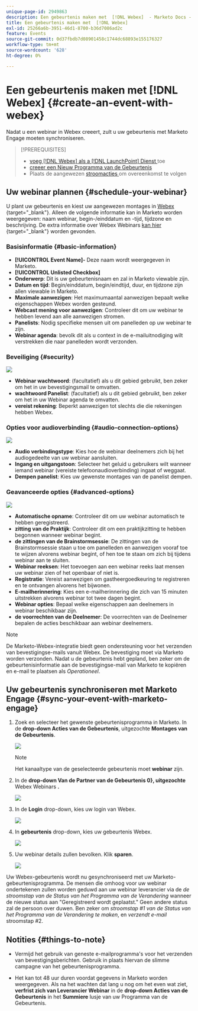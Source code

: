 ```yaml
---
unique-page-id: 2949863
description: Een gebeurtenis maken met  [!DNL Webex]  - Marketo Docs - Productdocumentatie
title: Een gebeurtenis maken met  [!DNL Webex]
exl-id: 25266a6b-3951-46d1-8700-b36d7086ad2c
feature: Events
source-git-commit: 0d37fbdb7d08901458c1744dc68893e155176327
workflow-type: tm+mt
source-wordcount: '628'
ht-degree: 0%

---
```


# Een gebeurtenis maken met [!DNL Webex] {#create-an-event-with-webex}

Nadat u een webinar in Webex creeert, zult u uw gebeurtenis met Marketo Engage moeten synchroniseren.

>[!PREREQUISITES]
>
>* [ voeg  [!DNL Webex]  als a [!DNL LaunchPoint]  Dienst ](/help/marketo/product-docs/administration/additional-integrations/add-webex-as-a-launchpoint-service.md) toe
>* [ creeer een Nieuw Programma van de Gebeurtenis ](/help/marketo/product-docs/demand-generation/events/understanding-events/create-a-new-event-program.md)
>* Plaats de aangewezen [ stroomacties ](/help/marketo/product-docs/core-marketo-concepts/smart-campaigns/flow-actions/add-a-flow-step-to-a-smart-campaign.md) om overeenkomst te volgen

## Uw webinar plannen {#schedule-your-webinar}

U plant uw gebeurtenis en kiest uw aangewezen montages in [ Webex ](https://www.webex.com/){target="_blank"}. Alleen de volgende informatie kan in Marketo worden weergegeven: naam webinar, begin-/einddatum en -tijd, tijdzone en beschrijving. De extra informatie over Webex Webinars [ kan hier ](https://help.webex.com/en-us/landing/ld-7srxjs-WebexWebinars/Webex-Webinars){target="_blank"} worden gevonden.

### Basisinformatie {#basic-information}

* **[!UICONTROL Event Name]-** Deze naam wordt weergegeven in Marketo.
* **[!UICONTROL Unlisted Checkbox]**
* **Onderwerp**: Dit is uw gebeurtenisnaam en zal in Marketo viewable zijn.
* **Datum en tijd**: Begin/einddatum, begin/eindtijd, duur, en tijdzone zijn allen viewable in Marketo.
* **Maximale aanwezigen**: Het maximumaantal aanwezigen bepaalt welke eigenschappen Webex worden gesteund.
* **Webcast mening voor aanwezigen**: Controleer dit om uw webinar te hebben levend aan alle aanwezigen stromen.
* **Panelists**: Nodig specifieke mensen uit om panelleden op uw webinar te zijn.
* **Webinar agenda**: bevolk dit als u context in de e-mailuitnodiging wilt verstrekken die naar panelleden wordt verzonden.

### Beveiliging {#security}

![](assets/create-an-event-with-webex-2.png)

* **Webinar wachtwoord**: (facultatief) als u dit gebied gebruikt, ben zeker om het in uw bevestigingsmail te omvatten.
* **wachtwoord Panelist**: (facultatief) als u dit gebied gebruikt, ben zeker om het in uw Webinar agenda te omvatten.
* **vereist rekening**: Beperkt aanwezigen tot slechts die die rekeningen hebben Webex.

### Opties voor audioverbinding {#audio-connection-options}

![](assets/create-an-event-with-webex-3.png)

* **Audio verbindingstype**: Kies hoe de webinar deelnemers zich bij het audiogedeelte van uw webinar aansluiten.
* **Ingang en uitgangstoon**: Selecteer het geluid u gebruikers wilt wanneer iemand webinar (vereiste telefoonaudioverbinding) ingaat of weggaat.
* **Dempen panelist**: Kies uw gewenste montages van de panelist dempen.

### Geavanceerde opties {#advanced-options}

![](assets/create-an-event-with-webex-4.png)

* **Automatische opname**: Controleer dit om uw webinar automatisch te hebben geregistreerd.
* **zitting van de Praktijk**: Controleer dit om een praktijkzitting te hebben begonnen wanneer webinar begint.
* **de zittingen van de Brainstormsessie**: De zittingen van de Brainstormsessie staan u toe om panelleden en aanwezigen vooraf toe te wijzen alvorens webinar begint, of hen toe te staan om zich bij tijdens webinar aan te sluiten.
* **Webinar reeksen**: Het toevoegen aan een webinar reeks laat mensen uw webinar zien of het openbaar of niet is.
* **Registratie**: Vereist aanwezigen om gastheergoedkeuring te registreren en te ontvangen alvorens het bijwonen.
* **E-mailherinnering**: Kies een e-mailherinnering die zich van 15 minuten uitstrekken alvorens webinar tot twee dagen begint.
* **Webinar opties**: Bepaal welke eigenschappen aan deelnemers in webinar beschikbaar zijn.
* **de voorrechten van de Deelnemer**: De voorrechten van de Deelnemer bepalen de acties beschikbaar aan webinar deelnemers.

>[!NOTE]
>
>De Marketo-Webex-integratie biedt geen ondersteuning voor het verzenden van bevestigingse-mails vanuit Webex. De bevestiging moet via Marketo worden verzonden. Nadat u de gebeurtenis hebt gepland, ben zeker om de gebeurtenisinformatie aan de bevestigingse-mail van Marketo te kopiëren en e-mail te plaatsen als _Operationeel_.

## Uw gebeurtenis synchroniseren met Marketo Engage {#sync-your-event-with-marketo-engage}

1. Zoek en selecteer het gewenste gebeurtenisprogramma in Marketo. In de **drop-down Acties van de Gebeurtenis**, uitgezochte **Montages van de Gebeurtenis**.

   ![](assets/create-an-event-with-webex-5.png)

   >[!NOTE]
   >
   >Het kanaaltype van de geselecteerde gebeurtenis moet **webinar** zijn.

1. In de **drop-down Van de Partner van de Gebeurtenis 0}, uitgezochte** Webex Webinars **.**

   ![](assets/create-an-event-with-webex-6.png)

1. In de **Login** drop-down, kies uw login van Webex.

   ![](assets/create-an-event-with-webex-7.png)

1. In **gebeurtenis** drop-down, kies uw gebeurtenis Webex.

   ![](assets/create-an-event-with-webex-8.png)

1. Uw webinar details zullen bevolken. Klik **sparen**.

   ![](assets/create-an-event-with-webex-9.png)

Uw Webex-gebeurtenis wordt nu gesynchroniseerd met uw Marketo-gebeurtenisprogramma. De mensen die omhoog voor uw webinar ondertekenen zullen worden geduwd aan uw webinar leverancier via de _de stroomstap van de Status van het Programma van de Verandering_ wanneer de nieuwe status aan &quot;Geregistreerd wordt geplaatst.&quot; Geen andere status zal de persoon over duwen. Ben zeker om _stroomstap #1 van de Status van het Programma van de Verandering te maken_, en _verzendt e-mail_ stroomstap #2.

## Notities {#things-to-note}

* Vermijd het gebruik van geneste e-mailprogramma&#39;s voor het verzenden van bevestigingsberichten. Gebruik in plaats hiervan de slimme campagne van het gebeurtenisprogramma.

* Het kan tot 48 uur duren voordat gegevens in Marketo worden weergegeven. Als na het wachten dat lang u nog om het even wat ziet, **verfrist zich van Leverancier Webinar** in de **drop-down Acties van de Gebeurtenis** in het **Summiere** lusje van uw Programma van de Gebeurtenis.
